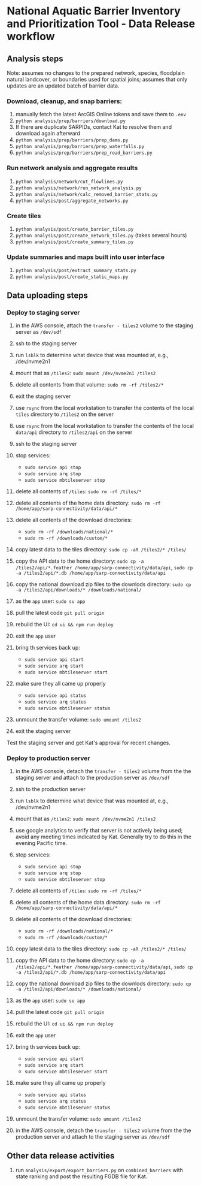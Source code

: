 # National Aquatic Barrier Inventory and Prioritization Tool - Data Release workflow

## Analysis steps

Note: assumes no changes to the prepared network, species, floodplain natural
landcover, or boundaries used for spatial joins; assumes that only updates are
an updated batch of barrier data.

### Download, cleanup, and snap barriers:

1. manually fetch the latest ArcGIS Online tokens and save them to `.env`
2. `python analysis/prep/barriers/download.py`
3. If there are duplicate SARPIDs, contact Kat to resolve them and download again afterward
4. `python analysis/prep/barriers/prep_dams.py`
5. `python analysis/prep/barriers/prep_waterfalls.py`
6. `python analysis/prep/barriers/prep_road_barriers.py`

### Run network analysis and aggregate results

1. `python analysis/network/cut_flowlines.py`
2. `python analysis/network/run_network_analysis.py`
3. `python analysis/network/calc_removed_barrier_stats.py`
4. `python analysis/post/aggregate_networks.py`

### Create tiles

1. `python analysis/post/create_barrier_tiles.py`
2. `python analysis/post/create_network_tiles.py` (takes several hours)
3. `python analysis/post/create_summary_tiles.py`

### Update summaries and maps built into user interface

1. `python analysis/post/extract_summary_stats.py`
2. `python analysis/post/create_static_maps.py`

## Data uploading steps

### Deploy to staging server

1. in the AWS console, attach the `transfer - tiles2` volume to the staging server as `/dev/sdf`
2. ssh to the staging server
3. run `lsblk` to determine what device that was mounted at, e.g., /dev/nvme2n1
4. mount that as `/tiles2`: `sudo mount /dev/nvme2n1 /tiles2`
5. delete all contents from that volume: `sudo rm -rf /tiles2/*`
6. exit the staging server
7. use `rsync` from the local workstation to transfer the contents of the local `tiles` directory to `/tiles2` on the server
8. use `rsync` from the local workstation to transfer the contents of the local `data/api` directory to `/tiles2/api` on the server
9. ssh to the staging server
10. stop services:

    - `sudo service api stop`
    - `sudo service arq stop`
    - `sudo service mbtileserver stop`

11. delete all contents of `/tiles`: `sudo rm -rf /tiles/*`
12. delete all contents of the home data directory: `sudo rm -rf /home/app/sarp-connectivity/data/api/*`
13. delete all contents of the download directories:
    - `sudo rm -rf /downloads/national/*`
    - `sudo rm -rf /downloads/custom/*`
14. copy latest data to the tiles directory: `sudo cp -aR /tiles2/* /tiles/`
15. copy the API data to the home directory: `sudo cp -a /tiles2/api/*.feather /home/app/sarp-connectivity/data/api`, `sudo cp -a /tiles2/api/*.db /home/app/sarp-connectivity/data/api`
16. copy the national download zip files to the downlods directory: `sudo cp -a /tiles2/api/downloads/* /downloads/national/`
17. as the `app` user: `sudo su app`
18. pull the latest code `git pull origin`
19. rebuild the UI: `cd ui && npm run deploy`
20. exit the `app` user
21. bring th services back up:
    - `sudo service api start`
    - `sudo service arq start`
    - `sudo service mbtileserver start`
22. make sure they all came up properly
    - `sudo service api status`
    - `sudo service arq status`
    - `sudo service mbtileserver status`
23. unmount the transfer volume: `sudo umount /tiles2`
24. exit the staging server

Test the staging server and get Kat's approval for recent changes.

### Deploy to production server

1. in the AWS console, detach the `transfer - tiles2` volume from the the staging server and attach to the production server as `/dev/sdf`
2. ssh to the production server
3. run `lsblk` to determine what device that was mounted at, e.g., /dev/nvme2n1
4. mount that as `/tiles2`: `sudo mount /dev/nvme2n1 /tiles2`
5. use google analytics to verify that server is not actively being used; avoid any meeting times indicated by Kat. Generally try to do this in the evening Pacific time.
6. stop services:

   - `sudo service api stop`
   - `sudo service arq stop`
   - `sudo service mbtileserver stop`

7. delete all contents of `/tiles`: `sudo rm -rf /tiles/*`
8. delete all contents of the home data directory: `sudo rm -rf /home/app/sarp-connectivity/data/api/*`
9. delete all contents of the download directories:
   - `sudo rm -rf /downloads/national/*`
   - `sudo rm -rf /downloads/custom/*`
10. copy latest data to the tiles directory: `sudo cp -aR /tiles2/* /tiles/`
11. copy the API data to the home directory: `sudo cp -a /tiles2/api/*.feather /home/app/sarp-connectivity/data/api`, `sudo cp -a /tiles2/api/*.db /home/app/sarp-connectivity/data/api`
12. copy the national download zip files to the downlods directory: `sudo cp -a /tiles2/api/downloads/* /downloads/national/`
13. as the `app` user: `sudo su app`
14. pull the latest code `git pull origin`
15. rebuild the UI: `cd ui && npm run deploy`
16. exit the `app` user
17. bring th services back up:
    - `sudo service api start`
    - `sudo service arq start`
    - `sudo service mbtileserver start`
18. make sure they all came up properly
    - `sudo service api status`
    - `sudo service arq status`
    - `sudo service mbtileserver status`
19. unmount the transfer volume: `sudo umount /tiles2`
20. in the AWS console, detach the `transfer - tiles2` volume from the the production server and attach to the staging server as `/dev/sdf`

## Other data release activities

1. run `analysis/export/export_barriers.py` on `combined_barriers` with state ranking
   and post the resulting FGDB file for Kat.
